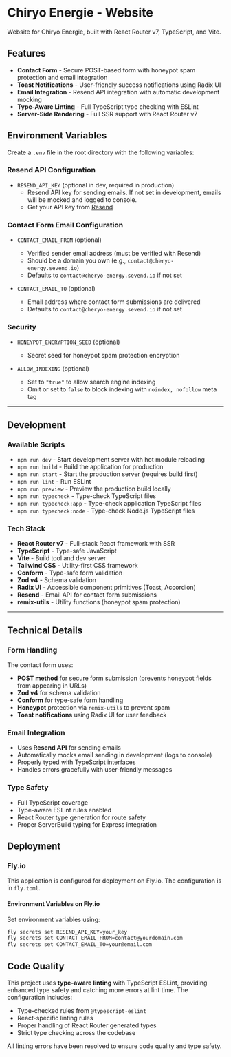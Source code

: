 # Chiryo Energie - Website

Website for Chiryo Energie, built with React Router v7, TypeScript, and Vite.

## Features

- **Contact Form** - Secure POST-based form with honeypot spam protection and email integration
- **Toast Notifications** - User-friendly success notifications using Radix UI
- **Email Integration** - Resend API integration with automatic development mocking
- **Type-Aware Linting** - Full TypeScript type checking with ESLint
- **Server-Side Rendering** - Full SSR support with React Router v7

## Environment Variables

Create a `.env` file in the root directory with the following variables:

### Resend API Configuration
- `RESEND_API_KEY` (optional in dev, required in production)
  - Resend API key for sending emails. If not set in development, emails will be mocked and logged to console.
  - Get your API key from [Resend](https://resend.com)

### Contact Form Email Configuration
- `CONTACT_EMAIL_FROM` (optional)
  - Verified sender email address (must be verified with Resend)
  - Should be a domain you own (e.g., `contact@cheryo-energy.sevend.io`)
  - Defaults to `contact@cheryo-energy.sevend.io` if not set

- `CONTACT_EMAIL_TO` (optional)
  - Email address where contact form submissions are delivered
  - Defaults to `contact@cheryo-energy.sevend.io` if not set

### Security
- `HONEYPOT_ENCRYPTION_SEED` (optional)
  - Secret seed for honeypot spam protection encryption

- `ALLOW_INDEXING` (optional)
  - Set to `"true"` to allow search engine indexing
  - Omit or set to `false` to block indexing with `noindex, nofollow` meta tag

---

## Development

### Available Scripts

- `npm run dev` - Start development server with hot module reloading
- `npm run build` - Build the application for production
- `npm run start` - Start the production server (requires build first)
- `npm run lint` - Run ESLint
- `npm run preview` - Preview the production build locally
- `npm run typecheck` - Type-check TypeScript files
- `npm run typecheck:app` - Type-check application TypeScript files
- `npm run typecheck:node` - Type-check Node.js TypeScript files

### Tech Stack

- **React Router v7** - Full-stack React framework with SSR
- **TypeScript** - Type-safe JavaScript
- **Vite** - Build tool and dev server
- **Tailwind CSS** - Utility-first CSS framework
- **Conform** - Type-safe form validation
- **Zod v4** - Schema validation
- **Radix UI** - Accessible component primitives (Toast, Accordion)
- **Resend** - Email API for contact form submissions
- **remix-utils** - Utility functions (honeypot spam protection)

---

## Technical Details

### Form Handling

The contact form uses:
- **POST method** for secure form submission (prevents honeypot fields from appearing in URLs)
- **Zod v4** for schema validation
- **Conform** for type-safe form handling
- **Honeypot** protection via `remix-utils` to prevent spam
- **Toast notifications** using Radix UI for user feedback

### Email Integration

- Uses **Resend API** for sending emails
- Automatically mocks email sending in development (logs to console)
- Properly typed with TypeScript interfaces
- Handles errors gracefully with user-friendly messages

### Type Safety

- Full TypeScript coverage
- Type-aware ESLint rules enabled
- React Router type generation for route safety
- Proper ServerBuild typing for Express integration

## Deployment

### Fly.io

This application is configured for deployment on Fly.io. The configuration is in `fly.toml`.

#### Environment Variables on Fly.io

Set environment variables using:
```bash
fly secrets set RESEND_API_KEY=your_key
fly secrets set CONTACT_EMAIL_FROM=contact@yourdomain.com
fly secrets set CONTACT_EMAIL_TO=your@email.com
```

## Code Quality

This project uses **type-aware linting** with TypeScript ESLint, providing enhanced type safety and catching more errors at lint time. The configuration includes:

- Type-checked rules from `@typescript-eslint`
- React-specific linting rules
- Proper handling of React Router generated types
- Strict type checking across the codebase

All linting errors have been resolved to ensure code quality and type safety.
